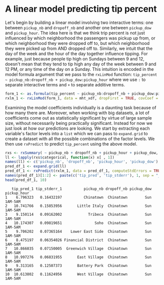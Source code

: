 # A linear model predicting tip percent

Let's begin by building a linear model involving two interactive terms: one between `pickup_nb` and `dropoff_nb` and another one between `pickup_dow` and `pickup_hour`. The idea here is that we think trip percent is not just influenced by which neighborhood the passengers was pickup up from, or which neighborhood they were dropped off to, but which neighborhood they were picked up from AND dropped off to. Similarly, we intuit that the day of the week and the hour of the day together influence tipping. For example, just because people tip high on Sundays between 9 and 12, doesn't mean that they tend to tip high any day of the week between 9 and 12 PM, or any time of the day on a Sunday. This intuition is encoded in the model formula argument that we pass to the `rxLinMod` function: `tip_percent ~ pickup_nb:dropoff_nb + pickup_dow:pickup_hour` where we use `:` to separate interactive terms and `+` to separate additive terms.

```R
form_1 <- as.formula(tip_percent ~ pickup_nb:dropoff_nb + pickup_dow:pickup_hour)
rxlm_1 <- rxLinMod(form_1, data = mht_xdf, dropFirst = TRUE, covCoef = TRUE)
```    

Examining the model coefficients individually is a daunting task because of how many there are. Moreover, when working with big datasets, a lot of coefficients come out as statistically significant by virtue of large sample size, without necessarily being practically significant. Instead for now we just look at how our predictions are looking. We start by extracting each variable's factor levels into a `list` which we can pass to `expand.grid` to create a dataset with all the possible combinations of the factor levels. We then use `rxPredict` to predict `tip_percent` using the above model.


```R
rxs <- rxSummary( ~ pickup_nb + dropoff_nb + pickup_hour + pickup_dow, mht_xdf)
ll <- lapply(rxs$categorical, function(x) x[ , 1])
names(ll) <- c('pickup_nb', 'dropoff_nb', 'pickup_hour', 'pickup_dow')
pred_df_1 <- expand.grid(ll)
pred_df_1 <- rxPredict(rxlm_1, data = pred_df_1, computeStdErrors = TRUE, writeModelVars = TRUE)
names(pred_df_1)[1:2] <- paste(c('tip_pred', 'tip_stderr'), 1, sep = "_")
head(pred_df_1, 10)
```

```Rout
   tip_pred_1 tip_stderr_1          pickup_nb dropoff_nb pickup_dow pickup_hour
1    6.796323   0.16432197          Chinatown  Chinatown        Sun     1AM-5AM
2   10.741766   0.15853956       Little Italy  Chinatown        Sun     1AM-5AM
3    9.150114   0.09162002            Tribeca  Chinatown        Sun     1AM-5AM
4   10.174307   0.09819651               Soho  Chinatown        Sun     1AM-5AM
5    9.706202   0.07365164    Lower East Side  Chinatown        Sun     1AM-5AM
6    8.475197   0.06354026 Financial District  Chinatown        Sun     1AM-5AM
7   10.866035   0.07150005  Greenwich Village  Chinatown        Sun     1AM-5AM
8   10.997276   0.06831955       East Village  Chinatown        Sun     1AM-5AM
9    9.313165   0.12507373       Battery Park  Chinatown        Sun     1AM-5AM
10  10.613802   0.11624956       West Village  Chinatown        Sun     1AM-5AM
```
